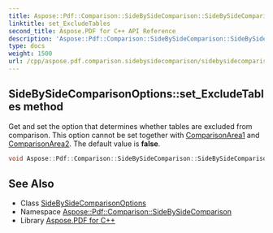 ```yaml
---
title: Aspose::Pdf::Comparison::SideBySideComparison::SideBySideComparisonOptions::set_ExcludeTables method
linktitle: set_ExcludeTables
second_title: Aspose.PDF for C++ API Reference
description: 'Aspose::Pdf::Comparison::SideBySideComparison::SideBySideComparisonOptions::set_ExcludeTables method. Get and set the option that determines whether tables are excluded from comparison. This option cannot be set together with ComparisonArea1 and ComparisonArea2. The default value is false in C++.'
type: docs
weight: 1500
url: /cpp/aspose.pdf.comparison.sidebysidecomparison/sidebysidecomparisonoptions/set_excludetables/
---
```

## SideBySideComparisonOptions::set_ExcludeTables method


Get and set the option that determines whether tables are excluded from comparison. This option cannot be set together with [ComparisonArea1](../) and [ComparisonArea2](../). The default value is **false**.

```cpp
void Aspose::Pdf::Comparison::SideBySideComparison::SideBySideComparisonOptions::set_ExcludeTables(bool value)
```

## See Also

* Class [SideBySideComparisonOptions](../)
* Namespace [Aspose::Pdf::Comparison::SideBySideComparison](../../)
* Library [Aspose.PDF for C++](../../../)
